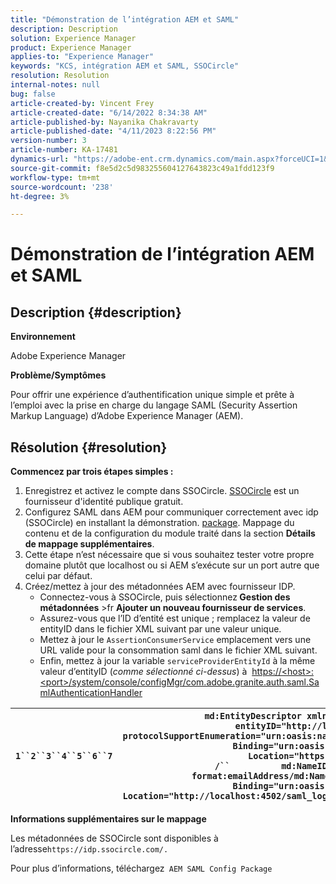 ```yaml
---
title: "Démonstration de l’intégration AEM et SAML"
description: Description
solution: Experience Manager
product: Experience Manager
applies-to: "Experience Manager"
keywords: "KCS, intégration AEM et SAML, SSOCircle"
resolution: Resolution
internal-notes: null
bug: false
article-created-by: Vincent Frey
article-created-date: "6/14/2022 8:34:38 AM"
article-published-by: Nayanika Chakravarty
article-published-date: "4/11/2023 8:22:56 PM"
version-number: 3
article-number: KA-17481
dynamics-url: "https://adobe-ent.crm.dynamics.com/main.aspx?forceUCI=1&pagetype=entityrecord&etn=knowledgearticle&id=ffe764cd-bceb-ec11-bb3d-000d3a5c4292"
source-git-commit: f8e5d2c5d983255604127643823c49a1fdd123f9
workflow-type: tm+mt
source-wordcount: '238'
ht-degree: 3%

---
```


# Démonstration de l’intégration AEM et SAML

## Description {#description}


<b>Environnement</b>

Adobe Experience Manager

<b>Problème/Symptômes</b>

Pour offrir une expérience d’authentification unique simple et prête à l’emploi avec la prise en charge du langage SAML (Security Assertion Markup Language) d’Adobe Experience Manager (AEM).


## Résolution {#resolution}


<b>Commencez par trois étapes simples :</b>

1. Enregistrez et activez le compte dans SSOCircle. [SSOCircle](https://www.ssocircle.com/en/) est un fournisseur d&#39;identité publique gratuit.
2. Configurez SAML dans AEM pour communiquer correctement avec idp (SSOCircle) en installant la démonstration. [package](https://files.acrobat.com/a/preview/d0017bf5-c35a-483e-80a0-d6bfb0526299). Mappage du contenu et de la configuration du module traité dans la section <b>Détails de mappage supplémentaires</b>.
3. Cette étape n’est nécessaire que si vous souhaitez tester votre propre domaine plutôt que localhost ou si AEM s’exécute sur un port autre que celui par défaut.
4. Créez/mettez à jour des métadonnées AEM avec fournisseur IDP.   
   - Connectez-vous à SSOCircle, puis sélectionnez<b> Gestion des métadonnées</b> >fr <b>Ajouter un nouveau fournisseur de services</b>.
   - Assurez-vous que l’ID d’entité est unique ; remplacez la valeur de entityID dans le fichier XML suivant par une valeur unique.
   - Mettez à jour le `AssertionConsumerService` emplacement vers une URL valide pour la consommation saml dans le fichier XML suivant.
   - Enfin, mettez à jour la variable `serviceProviderEntityId` à la même valeur d’entityID (*comme sélectionné ci-dessus*) à  [https://&lt;host>:&lt;port>/system/console/configMgr/com.adobe.granite.auth.saml.SamlAuthenticationHandler](https://%3Chost%3E:%3Cport%3E/system/console/configMgr/com.adobe.granite.auth.saml.SamlAuthenticationHandler "https://’ hôte \n:port /system/console/configMgr/com.adobe.granite.auth.saml.SamlAuthenticationHandler")



| `1``2``3``4``5``6``7` | `md:EntityDescriptor xmlns:md="urn:oasis:names:tc:SAML:2.0:metadata" entityID="http://localhost:4502/"``  md:SPSSODescriptor protocolSupportEnumeration="urn:oasis:names:tc:SAML:2.0:protocol"``          md:SingleLogoutService Binding="urn:oasis:names:tc:SAML:2.0:bindings:HTTP-POST" Location="https://idp.ssocircle.com/sso/UI/Logout" /``          md:NameIDFormaturn:oasis:names:tc:SAML:1.1:nameid-format:emailAddress/md:NameIDFormat``        md:AssertionConsumerService Binding="urn:oasis:names:tc:SAML:2.0:bindings:HTTP-POST" Location="http://localhost:4502/saml_login" index="1"/``  /md:SPSSODescriptor``/md:EntityDescriptor` |
| --- | --- |


<b>Informations supplémentaires sur le mappage</b>

Les métadonnées de SSOCircle sont disponibles à l’adresse`https://idp.ssocircle.com/.`

Pour plus d’informations, téléchargez` AEM SAML Config Package`
